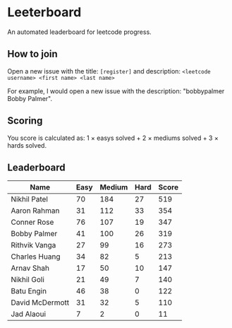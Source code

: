# Leeterboard

An automated leaderboard for leetcode progress.

## How to join

Open a new issue with the title: `[register]` and description:
`<leetcode username> <first name> <last name>`

For example, I would open a new issue with the description: "bobbypalmer Bobby Palmer".

## Scoring

You score is calculated as:
1 $\times$ easys solved + 2 $\times$ mediums solved + 3 $\times$ hards solved.

## Leaderboard
| Name | Easy | Medium | Hard | Score |
| --- | --- | --- | --- | --- |
| Nikhil Patel | 70 | 184 | 27 | 519 |
| Aaron Rahman | 31 | 112 | 33 | 354 |
| Conner Rose | 76 | 107 | 19 | 347 |
| Bobby Palmer | 41 | 100 | 26 | 319 |
| Rithvik Vanga | 27 | 99 | 16 | 273 |
| Charles Huang | 34 | 82 | 5 | 213 |
| Arnav Shah | 17 | 50 | 10 | 147 |
| Nikhil Goli | 21 | 49 | 7 | 140 |
| Batu Engin | 46 | 38 | 0 | 122 |
| David McDermott | 31 | 32 | 5 | 110 |
| Jad Alaoui | 7 | 2 | 0 | 11 |

